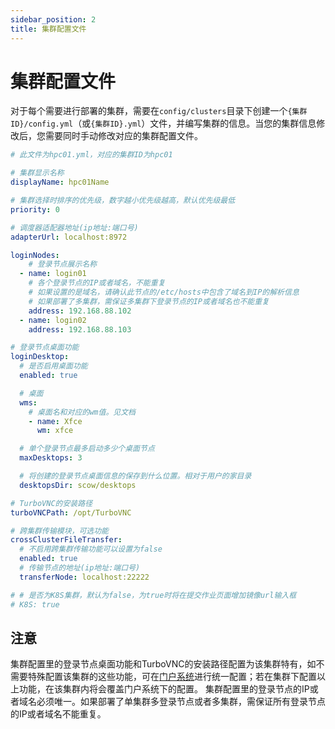 ```yaml
---
sidebar_position: 2
title: 集群配置文件
---
```


# 集群配置文件

对于每个需要进行部署的集群，需要在`config/clusters`目录下创建一个`{集群ID}/config.yml`（或`{集群ID}.yml`）文件，并编写集群的信息。当您的集群信息修改后，您需要同时手动修改对应的集群配置文件。

```yaml title="config/clusters/hpc01/config.yml"
# 此文件为hpc01.yml，对应的集群ID为hpc01

# 集群显示名称
displayName: hpc01Name

# 集群选择时排序的优先级，数字越小优先级越高，默认优先级最低
priority: 0

# 调度器适配器地址(ip地址:端口号)
adapterUrl: localhost:8972

loginNodes:
    # 登录节点展示名称
  - name: login01
    # 各个登录节点的IP或者域名，不能重复
    # 如果设置的是域名，请确认此节点的/etc/hosts中包含了域名到IP的解析信息
    # 如果部署了多集群，需保证多集群下登录节点的IP或者域名也不能重复
    address: 192.168.88.102
  - name: login02
    address: 192.168.88.103

# 登录节点桌面功能
loginDesktop:
  # 是否启用桌面功能
  enabled: true

  # 桌面
  wms: 
    # 桌面名和对应的wm值。见文档
    - name: Xfce
      wm: xfce

  # 单个登录节点最多启动多少个桌面节点
  maxDesktops: 3

  # 将创建的登录节点桌面信息的保存到什么位置。相对于用户的家目录
  desktopsDir: scow/desktops

# TurboVNC的安装路径
turboVNCPath: /opt/TurboVNC

# 跨集群传输模块，可选功能
crossClusterFileTransfer:
  # 不启用跨集群传输功能可以设置为false
  enabled: true
  # 传输节点的地址(ip地址:端口号)
  transferNode: localhost:22222

# # 是否为K8S集群，默认为false，为true时将在提交作业页面增加镜像url输入框
# K8S: true  

```

## 注意
集群配置里的登录节点桌面功能和TurboVNC的安装路径配置为该集群特有，如不需要特殊配置该集群的这些功能，可在[门户系统](./portal/intro.md)进行统一配置；若在集群下配置以上功能，在该集群内将会覆盖门户系统下的配置。
集群配置里的登录节点的IP或者域名必须唯一。如果部署了单集群多登录节点或者多集群，需保证所有登录节点的IP或者域名不能重复。
